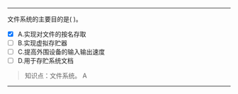 ---
文件系统的主要目的是( )。
- [x] A.实现对文件的按名存取 
- [ ] B.实现虚拟存贮器 
- [ ] C.提高外围设备的输入输出速度 
- [ ] D.用于存贮系统文档

> 知识点：文件系统。
> A

---